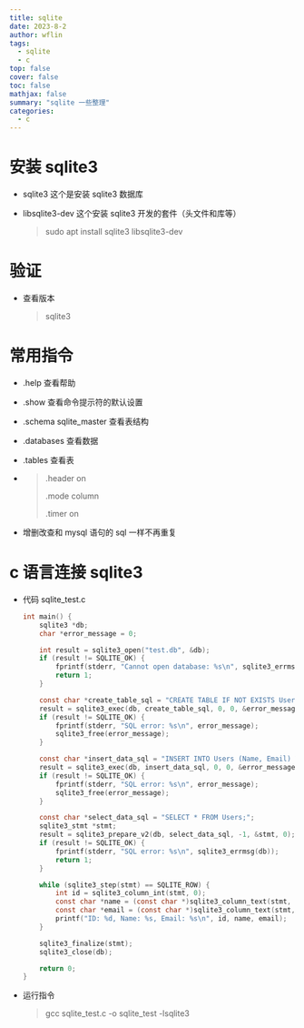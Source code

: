 ```yaml
---
title: sqlite
date: 2023-8-2
author: wflin
tags:
  - sqlite
  - c
top: false
cover: false
toc: false
mathjax: false
summary: "sqlite 一些整理"
categories:
  - c
---
```


# 安装 sqlite3

* sqlite3 这个是安装 sqlite3 数据库

* libsqlite3-dev 这个安装 sqlite3 开发的套件（头文件和库等）

  >sudo apt install sqlite3 libsqlite3-dev

# 验证

* 查看版本

  > sqlite3

# 常用指令

* .help 查看帮助

* .show 查看命令提示符的默认设置

* .schema sqlite_master 查看表结构

* .databases 查看数据

* .tables 查看表

* > .header on
  >
  > .mode column
  >
  > .timer on

* 增删改查和 mysql 语句的 sql 一样不再重复

# c 语言连接 sqlite3

* 代码 sqlite_test.c

  ```c
  int main() {
      sqlite3 *db;
      char *error_message = 0;
  
      int result = sqlite3_open("test.db", &db);
      if (result != SQLITE_OK) {
          fprintf(stderr, "Cannot open database: %s\n", sqlite3_errmsg(db));
          return 1;
      }
  
      const char *create_table_sql = "CREATE TABLE IF NOT EXISTS Users (ID INTEGER PRIMARY KEY, Name TEXT, Email TEXT);";
      result = sqlite3_exec(db, create_table_sql, 0, 0, &error_message);
      if (result != SQLITE_OK) {
          fprintf(stderr, "SQL error: %s\n", error_message);
          sqlite3_free(error_message);
      }
  
      const char *insert_data_sql = "INSERT INTO Users (Name, Email) VALUES ('John Doe', 'john@example.com');";
      result = sqlite3_exec(db, insert_data_sql, 0, 0, &error_message);
      if (result != SQLITE_OK) {
          fprintf(stderr, "SQL error: %s\n", error_message);
          sqlite3_free(error_message);
      }
  
      const char *select_data_sql = "SELECT * FROM Users;";
      sqlite3_stmt *stmt;
      result = sqlite3_prepare_v2(db, select_data_sql, -1, &stmt, 0);
      if (result != SQLITE_OK) {
          fprintf(stderr, "SQL error: %s\n", sqlite3_errmsg(db));
          return 1;
      }
  
      while (sqlite3_step(stmt) == SQLITE_ROW) {
          int id = sqlite3_column_int(stmt, 0);
          const char *name = (const char *)sqlite3_column_text(stmt, 1);
          const char *email = (const char *)sqlite3_column_text(stmt, 2);
          printf("ID: %d, Name: %s, Email: %s\n", id, name, email);
      }
  
      sqlite3_finalize(stmt);
      sqlite3_close(db);
  
      return 0;
  }
  ```

* 运行指令

  > gcc sqlite_test.c -o sqlite_test -lsqlite3